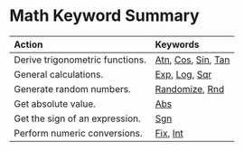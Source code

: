 
# Math Keyword Summary


|**Action**|**Keywords**|
|:-----|:-----|
|Derive trigonometric functions.|[Atn](ab5272cf-b372-8665-28c6-ee0318aa9bac.md), [Cos](a08a4706-223b-3d94-838a-4ac92b04744a.md), [Sin](94829038-6b78-3dbf-cfe0-558caf343ff1.md), [Tan](4f567334-c397-ccd3-48c9-c42cc630cc79.md)|
|General calculations.|[Exp](cd9d5f30-63b5-2025-1b23-4fbed4aeef1e.md), [Log](09ff0a30-0138-cfad-6cb8-2172c8ff37f2.md), [Sqr](ce2add56-f943-9470-0caa-befda14d124a.md)|
|Generate random numbers.|[Randomize](b09ed4eb-1e05-c904-7cd5-482fea785ce6.md), [Rnd](57b9e8f9-6e3e-e68b-f5a4-c9c312b74426.md)|
|Get absolute value.|[Abs](b2184f54-bf2b-a3da-f1c8-b38575a213eb.md)|
|Get the sign of an expression.|[Sgn](9da078d4-8c97-ea76-c095-46a4e46518ac.md)|
|Perform numeric conversions.|[Fix](32ce40ac-fdf8-bd6d-e7f9-154c480a9602.md), [Int](32ce40ac-fdf8-bd6d-e7f9-154c480a9602.md)|
